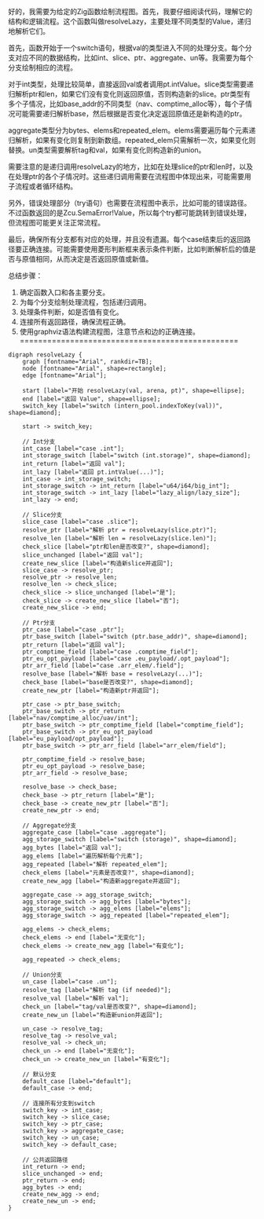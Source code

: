 好的，我需要为给定的Zig函数绘制流程图。首先，我要仔细阅读代码，理解它的结构和逻辑流程。这个函数叫做resolveLazy，主要处理不同类型的Value，递归地解析它们。

首先，函数开始于一个switch语句，根据val的类型进入不同的处理分支。每个分支对应不同的数据结构，比如int、slice、ptr、aggregate、un等。我需要为每个分支绘制相应的流程。

对于int类型，处理比较简单，直接返回val或者调用pt.intValue。slice类型需要递归解析ptr和len，如果它们没有变化则返回原值，否则构造新的slice。ptr类型有多个子情况，比如base_addr的不同类型（nav、comptime_alloc等），每个子情况可能需要递归解析base，然后根据是否变化决定返回原值还是新构造的ptr。

aggregate类型分为bytes、elems和repeated_elem。elems需要遍历每个元素递归解析，如果有变化则复制到新数组。repeated_elem只需解析一次，如果变化则替换。un类型需要解析tag和val，如果有变化则构造新的union。

需要注意的是递归调用resolveLazy的地方，比如在处理slice的ptr和len时，以及在处理ptr的各个子情况时。这些递归调用需要在流程图中体现出来，可能需要用子流程或者循环结构。

另外，错误处理部分（try语句）也需要在流程图中表示，比如可能的错误路径。不过函数返回的是Zcu.SemaError!Value，所以每个try都可能跳转到错误处理，但流程图可能更关注正常流程。

最后，确保所有分支都有对应的处理，并且没有遗漏。每个case结束后的返回路径要正确连接。可能需要使用菱形判断框来表示条件判断，比如判断解析后的值是否与原值相同，从而决定是否返回原值或新值。

总结步骤：
1. 确定函数入口和各主要分支。
2. 为每个分支绘制处理流程，包括递归调用。
3. 处理条件判断，如是否值有变化。
4. 连接所有返回路径，确保流程正确。
5. 使用graphviz语法构建流程图，注意节点和边的正确连接。
================================================
```graphviz
digraph resolveLazy {
    graph [fontname="Arial", rankdir=TB];
    node [fontname="Arial", shape=rectangle];
    edge [fontname="Arial"];

    start [label="开始 resolveLazy(val, arena, pt)", shape=ellipse];
    end [label="返回 Value", shape=ellipse];
    switch_key [label="switch (intern_pool.indexToKey(val))", shape=diamond];

    start -> switch_key;

    // Int分支
    int_case [label="case .int"];
    int_storage_switch [label="switch (int.storage)", shape=diamond];
    int_return [label="返回 val"];
    int_lazy [label="返回 pt.intValue(...)"];
    int_case -> int_storage_switch;
    int_storage_switch -> int_return [label="u64/i64/big_int"];
    int_storage_switch -> int_lazy [label="lazy_align/lazy_size"];
    int_lazy -> end;

    // Slice分支
    slice_case [label="case .slice"];
    resolve_ptr [label="解析 ptr = resolveLazy(slice.ptr)"];
    resolve_len [label="解析 len = resolveLazy(slice.len)"];
    check_slice [label="ptr和len是否改变?", shape=diamond];
    slice_unchanged [label="返回 val"];
    create_new_slice [label="构造新slice并返回"];
    slice_case -> resolve_ptr;
    resolve_ptr -> resolve_len;
    resolve_len -> check_slice;
    check_slice -> slice_unchanged [label="是"];
    check_slice -> create_new_slice [label="否"];
    create_new_slice -> end;

    // Ptr分支
    ptr_case [label="case .ptr"];
    ptr_base_switch [label="switch (ptr.base_addr)", shape=diamond];
    ptr_return [label="返回 val"];
    ptr_comptime_field [label="case .comptime_field"];
    ptr_eu_opt_payload [label="case .eu_payload/.opt_payload"];
    ptr_arr_field [label="case .arr_elem/.field"];
    resolve_base [label="解析 base = resolveLazy(...)"];
    check_base [label="base是否改变?", shape=diamond];
    create_new_ptr [label="构造新ptr并返回"];
    
    ptr_case -> ptr_base_switch;
    ptr_base_switch -> ptr_return [label="nav/comptime_alloc/uav/int"];
    ptr_base_switch -> ptr_comptime_field [label="comptime_field"];
    ptr_base_switch -> ptr_eu_opt_payload [label="eu_payload/opt_payload"];
    ptr_base_switch -> ptr_arr_field [label="arr_elem/field"];
    
    ptr_comptime_field -> resolve_base;
    ptr_eu_opt_payload -> resolve_base;
    ptr_arr_field -> resolve_base;
    
    resolve_base -> check_base;
    check_base -> ptr_return [label="是"];
    check_base -> create_new_ptr [label="否"];
    create_new_ptr -> end;

    // Aggregate分支
    aggregate_case [label="case .aggregate"];
    agg_storage_switch [label="switch (storage)", shape=diamond];
    agg_bytes [label="返回 val"];
    agg_elems [label="遍历解析每个元素"];
    agg_repeated [label="解析 repeated_elem"];
    check_elems [label="元素是否改变?", shape=diamond];
    create_new_agg [label="构造新aggregate并返回"];
    
    aggregate_case -> agg_storage_switch;
    agg_storage_switch -> agg_bytes [label="bytes"];
    agg_storage_switch -> agg_elems [label="elems"];
    agg_storage_switch -> agg_repeated [label="repeated_elem"];
    
    agg_elems -> check_elems;
    check_elems -> end [label="无变化"];
    check_elems -> create_new_agg [label="有变化"];
    
    agg_repeated -> check_elems;

    // Union分支
    un_case [label="case .un"];
    resolve_tag [label="解析 tag (if needed)"];
    resolve_val [label="解析 val"];
    check_un [label="tag/val是否改变?", shape=diamond];
    create_new_un [label="构造新union并返回"];
    
    un_case -> resolve_tag;
    resolve_tag -> resolve_val;
    resolve_val -> check_un;
    check_un -> end [label="无变化"];
    check_un -> create_new_un [label="有变化"];

    // 默认分支
    default_case [label="default"];
    default_case -> end;

    // 连接所有分支到switch
    switch_key -> int_case;
    switch_key -> slice_case;
    switch_key -> ptr_case;
    switch_key -> aggregate_case;
    switch_key -> un_case;
    switch_key -> default_case;

    // 公共返回路径
    int_return -> end;
    slice_unchanged -> end;
    ptr_return -> end;
    agg_bytes -> end;
    create_new_agg -> end;
    create_new_un -> end;
}
```